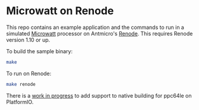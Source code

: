 # Microwatt on Renode

This repo contains an example application and the commands to run in a simulated [Microwatt](https://github.com/antonblanchard/microwatt) processor on Antmicro's [Renode](https://renode.io/). This requires Renode version 1.10 or up.

To build the sample binary:

```sh
make
```

To run on Renode:

```sh
make renode
```

There is a [work in progress](https://github.com/platformio/platformio-core/issues/3474) to add support to native building for ppc64le on PlatformIO.
